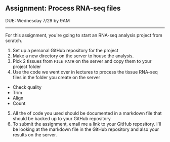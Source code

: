 ## Assignment: Process RNA-seq files

DUE: Wednesday 7/29 by 9AM

---

For this assignment, you're going to start an RNA-seq analysis project from scratch.

1. Set up a personal GitHub repository for the project
2. Make a new directory on the server to house the analysis.
3. Pick 2 tissues from `FILE PATH` on the server and copy them to your project folder
4. Use the code we went over in lectures to process the tissue RNA-seq files in the folder you create on the server
 - Check quality
 - Trim
 - Align
 - Count
5. All the of code you used should be documented in a markdown file that should be backed up to your GitHub repository
6. To submit the assignment, email me a link to your GitHub repository. I'll be looking at the markdown file in the GitHub repository and also your results on the server.
  